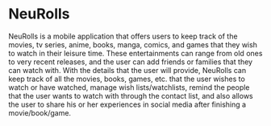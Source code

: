 # NeuRolls

NeuRolls is a mobile application that offers users to keep track of the movies, tv series, anime, books, manga, comics, and games that they wish to watch in their leisure time. These entertainments can range from old ones to very recent releases, and the user can add friends or families that they can watch with. With the details that the user will provide, NeuRolls can keep track of all the movies, books, games, etc. that the user wishes to watch or have watched, manage wish lists/watchlists, remind the people that the user wants to watch with through the contact list, and also allows the user to share his or her experiences in social media after finishing a movie/book/game.
